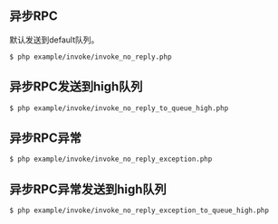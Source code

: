 异步RPC
---------

默认发送到default队列。

```shell
$ php example/invoke/invoke_no_reply.php
```

异步RPC发送到high队列
--------------------

```shell
$ php example/invoke/invoke_no_reply_to_queue_high.php
```

异步RPC异常
----------

```shell
$ php example/invoke/invoke_no_reply_exception.php
```

异步RPC异常发送到high队列
-----------------------

```shell
$ php example/invoke/invoke_no_reply_exception_to_queue_high.php
```